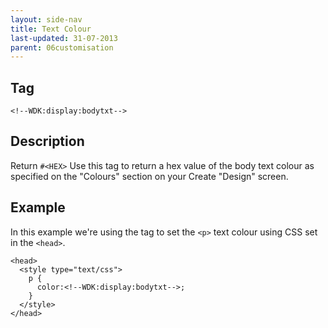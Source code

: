 ```yaml
---
layout: side-nav
title: Text Colour
last-updated: 31-07-2013
parent: 06customisation
---
```


## Tag

`<!--WDK:display:bodytxt-->`

## Description

Return `#<HEX>`
Use this tag to return a hex value of the body text colour as specified on the "Colours" section on your Create "Design" screen.

## Example

In this example we're using the tag to set the `<p>` text colour using CSS set in the `<head>`.

~~~
<head>
  <style type="text/css">
    p {
      color:<!--WDK:display:bodytxt-->;
    }
  </style>
</head>
~~~